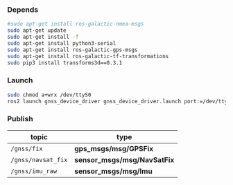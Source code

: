 
### Depends
```sh
#sudo apt-get install ros-galactic-nmea-msgs 
sudo apt-get update 
sudo apt-get install -f 
sudo apt-get install python3-serial
sudo apt-get install ros-galactic-gps-msgs
sudo apt-get install ros-galactic-tf-transformations
sudo pip3 install transforms3d==0.3.1
```


### Launch

```sh
sudo chmod a+wrx /dev/ttyS0
ros2 launch gnss_device_driver gnss_device_driver.launch port:=/dev/ttyS0
```


### Publish

|topic               |type                  |
|--------------------|---------------------|
| `/gnss/fix`        | **gps_msgs/msg/GPSFix**   |
| `/gnss/navsat_fix` | **sensor_msgs/msg/NavSatFix** |
| `/gnss/imu_raw`    | **sensor_msgs/msg/Imu**  |

